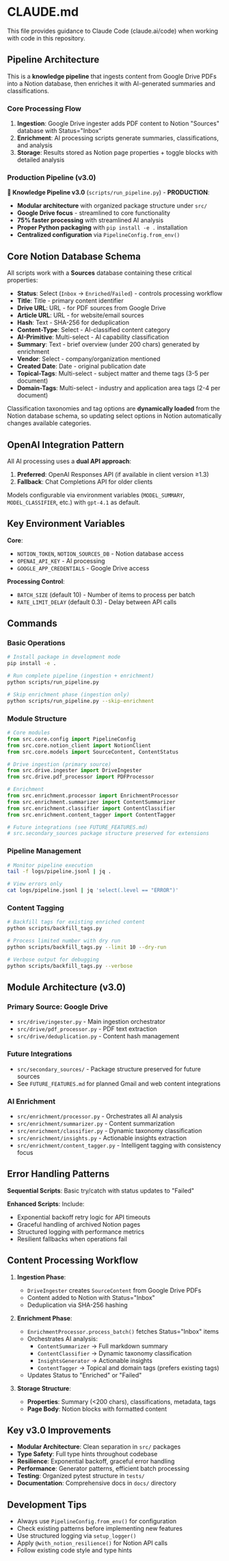# CLAUDE.md

This file provides guidance to Claude Code (claude.ai/code) when working with code in this repository.

## Pipeline Architecture

This is a **knowledge pipeline** that ingests content from Google Drive PDFs into a Notion database, then enriches it with AI-generated summaries and classifications.

### Core Processing Flow

1. **Ingestion**: Google Drive ingester adds PDF content to Notion "Sources" database with Status="Inbox"
2. **Enrichment**: AI processing scripts generate summaries, classifications, and analysis
3. **Storage**: Results stored as Notion page properties + toggle blocks with detailed analysis

### Production Pipeline (v3.0)

**🚀 Knowledge Pipeline v3.0** (`scripts/run_pipeline.py`) - **PRODUCTION**:
- **Modular architecture** with organized package structure under `src/`
- **Google Drive focus** - streamlined to core functionality 
- **75% faster processing** with streamlined AI analysis
- **Proper Python packaging** with `pip install -e .` installation
- **Centralized configuration** via `PipelineConfig.from_env()`


## Core Notion Database Schema

All scripts work with a **Sources** database containing these critical properties:
- **Status**: Select (`Inbox` → `Enriched`/`Failed`) - controls processing workflow
- **Title**: Title - primary content identifier
- **Drive URL**: URL - for PDF sources from Google Drive
- **Article URL**: URL - for website/email sources  
- **Hash**: Text - SHA-256 for deduplication
- **Content-Type**: Select - AI-classified content category
- **AI-Primitive**: Multi-select - AI capability classification
- **Summary**: Text - brief overview (under 200 chars) generated by enrichment
- **Vendor**: Select - company/organization mentioned
- **Created Date**: Date - original publication date
- **Topical-Tags**: Multi-select - subject matter and theme tags (3-5 per document)
- **Domain-Tags**: Multi-select - industry and application area tags (2-4 per document)

Classification taxonomies and tag options are **dynamically loaded** from the Notion database schema, so updating select options in Notion automatically changes available categories.

## OpenAI Integration Pattern

All AI processing uses a **dual API approach**:
1. **Preferred**: OpenAI Responses API (if available in client version ≥1.3)
2. **Fallback**: Chat Completions API for older clients

Models configurable via environment variables (`MODEL_SUMMARY`, `MODEL_CLASSIFIER`, etc.) with `gpt-4.1` as default.

## Key Environment Variables

**Core**:
- `NOTION_TOKEN`, `NOTION_SOURCES_DB` - Notion database access
- `OPENAI_API_KEY` - AI processing
- `GOOGLE_APP_CREDENTIALS` - Google Drive access

**Processing Control**:
- `BATCH_SIZE` (default 10) - Number of items to process per batch
- `RATE_LIMIT_DELAY` (default 0.3) - Delay between API calls

## Commands

### Basic Operations
```bash
# Install package in development mode
pip install -e .

# Run complete pipeline (ingestion + enrichment)
python scripts/run_pipeline.py

# Skip enrichment phase (ingestion only)
python scripts/run_pipeline.py --skip-enrichment
```

### Module Structure
```python
# Core modules
from src.core.config import PipelineConfig
from src.core.notion_client import NotionClient
from src.core.models import SourceContent, ContentStatus

# Drive ingestion (primary source)
from src.drive.ingester import DriveIngester
from src.drive.pdf_processor import PDFProcessor

# Enrichment
from src.enrichment.processor import EnrichmentProcessor
from src.enrichment.summarizer import ContentSummarizer
from src.enrichment.classifier import ContentClassifier
from src.enrichment.content_tagger import ContentTagger

# Future integrations (see FUTURE_FEATURES.md)
# src.secondary_sources package structure preserved for extensions
```

### Pipeline Management
```bash
# Monitor pipeline execution
tail -f logs/pipeline.jsonl | jq .

# View errors only
cat logs/pipeline.jsonl | jq 'select(.level == "ERROR")'
```

### Content Tagging
```bash
# Backfill tags for existing enriched content
python scripts/backfill_tags.py

# Process limited number with dry run
python scripts/backfill_tags.py --limit 10 --dry-run

# Verbose output for debugging
python scripts/backfill_tags.py --verbose
```

## Module Architecture (v3.0)

### Primary Source: Google Drive
- `src/drive/ingester.py` - Main ingestion orchestrator
- `src/drive/pdf_processor.py` - PDF text extraction
- `src/drive/deduplication.py` - Content hash management

### Future Integrations
- `src/secondary_sources/` - Package structure preserved for future sources
- See `FUTURE_FEATURES.md` for planned Gmail and web content integrations

### AI Enrichment
- `src/enrichment/processor.py` - Orchestrates all AI analysis
- `src/enrichment/summarizer.py` - Content summarization
- `src/enrichment/classifier.py` - Dynamic taxonomy classification
- `src/enrichment/insights.py` - Actionable insights extraction
- `src/enrichment/content_tagger.py` - Intelligent tagging with consistency focus

## Error Handling Patterns

**Sequential Scripts**: Basic try/catch with status updates to "Failed"

**Enhanced Scripts**: Include:
- Exponential backoff retry logic for API timeouts
- Graceful handling of archived Notion pages
- Structured logging with performance metrics
- Resilient fallbacks when operations fail

## Content Processing Workflow

1. **Ingestion Phase**: 
   - `DriveIngester` creates `SourceContent` from Google Drive PDFs
   - Content added to Notion with Status="Inbox"
   - Deduplication via SHA-256 hashing

2. **Enrichment Phase**:
   - `EnrichmentProcessor.process_batch()` fetches Status="Inbox" items
   - Orchestrates AI analysis:
     - `ContentSummarizer` → Full markdown summary
     - `ContentClassifier` → Dynamic taxonomy classification
     - `InsightsGenerator` → Actionable insights
     - `ContentTagger` → Topical and domain tags (prefers existing tags)
   - Updates Status to "Enriched" or "Failed"

3. **Storage Structure**:
   - **Properties**: Summary (<200 chars), classifications, metadata, tags
   - **Page Body**: Notion blocks with formatted content

## Key v3.0 Improvements

- **Modular Architecture**: Clean separation in `src/` packages
- **Type Safety**: Full type hints throughout codebase
- **Resilience**: Exponential backoff, graceful error handling
- **Performance**: Generator patterns, efficient batch processing
- **Testing**: Organized pytest structure in `tests/`
- **Documentation**: Comprehensive docs in `docs/` directory

## Development Tips

- Always use `PipelineConfig.from_env()` for configuration
- Check existing patterns before implementing new features
- Use structured logging via `setup_logger()`
- Apply `@with_notion_resilience()` for Notion API calls
- Follow existing code style and type hints